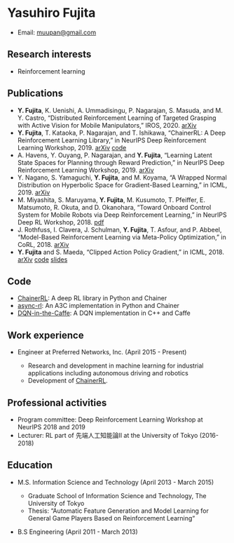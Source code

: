 # Yasuhiro Fujita

- Email: muupan@gmail.com

## Research interests

- Reinforcement learning

## Publications

- **Y. Fujita**, K. Uenishi, A. Ummadisingu, P. Nagarajan, S. Masuda, and M. Y. Castro, “Distributed Reinforcement Learning of Targeted Grasping with Active Vision for Mobile Manipulators,” IROS, 2020. [arXiv](http://arxiv.org/abs/2007.08082)
- **Y. Fujita**, T. Kataoka, P. Nagarajan, and T. Ishikawa, “ChainerRL: A Deep Reinforcement Learning Library,” in NeurIPS Deep Reinforcement Learning Workshop, 2019. [arXiv](https://arxiv.org/abs/1912.03905) [code](https://github.com/chainer/chainerrl)
- A. Havens, Y. Ouyang, P. Nagarajan, and **Y. Fujita**, “Learning Latent State Spaces for Planning through Reward Prediction,” in NeurIPS Deep Reinforcement Learning Workshop, 2019. [arXiv](https://arxiv.org/abs/1912.04201)
- Y. Nagano, S. Yamaguchi, **Y. Fujita**, and M. Koyama, “A Wrapped Normal Distribution on Hyperbolic Space for Gradient-Based Learning,” in ICML, 2019. [arXiv](https://arxiv.org/abs/1902.02992)
- M. Miyashita, S. Maruyama, **Y. Fujita**, M. Kusumoto, T. Pfeiffer, E. Matsumoto, R. Okuta, and D. Okanohara, “Toward Onboard Control System for Mobile Robots via Deep Reinforcement Learning,” in NeurIPS Deep RL Workshop, 2018. [pdf](https://drive.google.com/open?id=0B_utB5Y8Y6D5d0NFZ25CdGluRDVGTlVyMHh2Q1g4NXZNbTJJ)
- J. Rothfuss, I. Clavera, J. Schulman, **Y. Fujita**, T. Asfour, and P. Abbeel, “Model-Based Reinforcement Learning via Meta-Policy Optimization,” in CoRL, 2018. [arXiv](https://arxiv.org/abs/1809.05214)
- **Y. Fujita** and S. Maeda, “Clipped Action Policy Gradient,” in ICML, 2018. [arXiv](https://arxiv.org/abs/1802.07564) [code](https://github.com/pfnet-research/capg) [slides](https://www.slideshare.net/mooopan/clipped-action-policy-gradient-107793858)

## Code

- [ChainerRL](https://github.com/chainer/chainerrl): A deep RL library in Python and Chainer
- [async-rl](https://github.com/muupan/async-rl): An A3C implementation in Python and Chainer
- [DQN-in-the-Caffe](https://github.com/muupan/dqn-in-the-caffe): A DQN implementation in C++ and Caffe

## Work experience

- Engineer at Preferred Networks, Inc. (April 2015 - Present)

  - Research and development in machine learning for industrial applications including autonomous driving and robotics
  - Development of [ChainerRL](https://github.com/chainer/chainerrl).
  
## Professional activities

- Program committee: Deep Reinforcement Learning Workshop at NeurIPS 2018 and 2019
- Lecturer: RL part of 先端人工知能論II at the University of Tokyo (2016-2018)

## Education

- M.S. Information Science and Technology (April 2013 - March 2015)

  - Graduate School of Information Science and Technology, The University of Tokyo
  - Thesis: “Automatic Feature Generation and Model Learning for General Game Players Based on Reinforcement Learning“
  
- B.S Engineering (April 2011 - March 2013)
